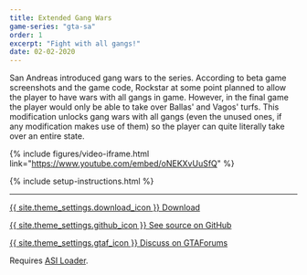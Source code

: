 ```yaml
---
title: Extended Gang Wars
game-series: "gta-sa"
order: 1
excerpt: "Fight with all gangs!"
date: 02-02-2020
---
```


San Andreas introduced gang wars to the series. According to beta game screenshots and the game code,
Rockstar at some point planned to allow the player to have wars with all gangs in game.
However, in the final game the player would only be able to take over Ballas' and Vagos' turfs.
This modification unlocks gang wars with all gangs (even the unused ones,
if any modification makes use of them) so the player can quite literally take over an entire state.

{% include figures/video-iframe.html link="https://www.youtube.com/embed/oNEKXvUuSfQ" %}

{% include setup-instructions.html %}

***

<a href="https://github.com/CookiePLMonster/ExGangWars/releases/latest/download/ExGangWars.zip" class="button">{{ site.theme_settings.download_icon }} Download</a>

<a href="https://github.com/CookiePLMonster/ExGangWars" class="button github" target="_blank">{{ site.theme_settings.github_icon }} See source on GitHub</a>

<a href="https://gtaforums.com/topic/682194-extended-gang-wars/" class="button forums" target="_blank">{{ site.theme_settings.gtaf_icon }} Discuss on GTAForums</a>

Requires [ASI Loader](#asiloader).
